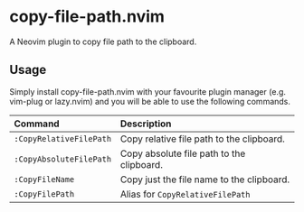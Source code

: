 # copy-file-path.nvim

A Neovim plugin to copy file path to the clipboard.

## Usage

Simply install copy-file-path.nvim with your favourite plugin manager (e.g. vim-plug or lazy.nvim) and you will be able to use the following commands.

|Command|Description|
|:--|:--|
|`:CopyRelativeFilePath`|Copy relative file path to the clipboard.|
|`:CopyAbsoluteFilePath`|Copy absolute file path to the clipboard.|
|`:CopyFileName`|Copy just the file name to the clipboard.|
|`:CopyFilePath`|Alias for `CopyRelativeFilePath`|
